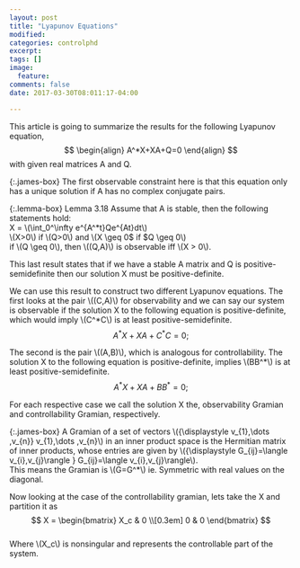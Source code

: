 ```yaml
---
layout: post
title: "Lyapunov Equations"
modified:
categories: controlphd
excerpt:
tags: []
image:
  feature:
comments: false
date: 2017-03-30T08:011:17-04:00

---
```


This article is going to summarize the results for the following Lyapunov equation,
$$
\begin{align}
  A^*X+XA+Q=0
\end{align}
$$
with given real matrices A and Q.

{:.james-box}
The first observable constraint here is that this equation only has a unique solution if A has no complex conjugate pairs.

{:.lemma-box}
Lemma 3.18 Assume that A is stable, then the following statements hold:  
X = \\(\int_0^\infty e^{A^*t}Qe^{At}dt\\)  
\\(X>0\\) if \\(Q>0\\) and \\(X \geq 0$ if $Q \geq 0\\)  
if \\(Q \geq 0\\), then \\((Q,A)\\) is observable iff \\(X > 0\\).

This last result states that if we have a stable A matrix and Q is positive-semidefinite then our solution X must be positive-definite.

We can use this result to construct two different Lyapunov equations.
The first looks at the pair \\((C,A)\\) for observability and we can say our system is observable if the solution X to the following equation is positive-definite, which would imply \\(C^*C\\) is at least positive-semidefinite.
$$
A^*X + XA + C^*C = 0;
$$

The second is the pair \\((A,B)\\), which is analogous for controllability. The solution X to the following equation is positive-definite, implies \\(BB^*\\) is at least positive-semidefinite.
$$
A^*X + XA + BB^* = 0;
$$

For each respective case we call the solution X the, observability Gramian and controllability Gramian, respectively.

{:.james-box}
A Gramian of a set of vectors \\({\displaystyle v_{1},\dots ,v_{n}} v_{1},\dots ,v_{n}\\) in an inner product space is the Hermitian matrix of inner products, whose entries are given by \\({\displaystyle G_{ij}=\langle v_{i},v_{j}\rangle } G_{ij}=\langle v_{i},v_{j}\rangle\\).  
This means the Gramian is \\(G=G^*\\) ie. Symmetric with real values on the diagonal.

Now looking at the case of the controllability gramian, lets take the X and partition it as
$$
X = \begin{bmatrix}
       X_c & 0 \\[0.3em]
       0 & 0      
     \end{bmatrix}
$$  
Where \\(X_c\\) is nonsingular and represents the controllable part of the system.
